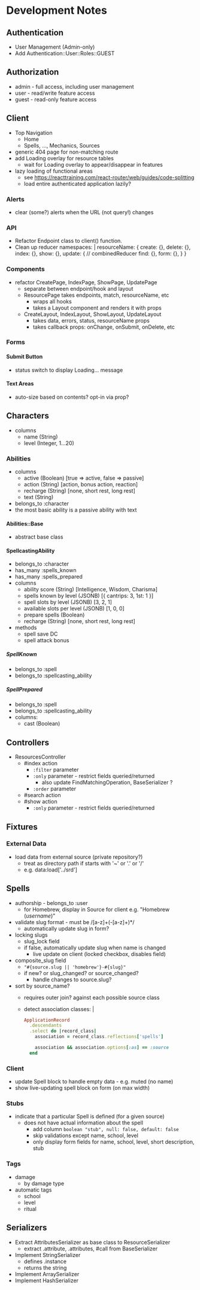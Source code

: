 # Development Notes

## Authentication

- User Management (Admin-only)
- Add Authentication::User::Roles::GUEST

## Authorization

- admin - full access, including user management
- user  - read/write feature access
- guest - read-only feature access

## Client

- Top Navigation
  - Home
  - Spells, ..., Mechanics, Sources
- generic 404 page for non-matching route
- add Loading overlay for resource tables
  - wait for Loading overlay to appear/disappear in features
- lazy loading of functional areas
  - see https://reacttraining.com/react-router/web/guides/code-splitting
  - load entire authenticated application lazily?

### Alerts

- clear (some?) alerts when the URL (not query!) changes

### API

- Refactor Endpoint class to client() function.
- Clean up reducer namespaces: |
    resourceName: {
      create: {},
      delete: {},
      index: {},
      show: {},
      update: { // combinedReducer
        find: {},
        form: {},
      }
    }

### Components

- refactor CreatePage, IndexPage, ShowPage, UpdatePage
  - separate between endpoint/hook and layout
  - ResourcePage takes endpoints, match, resourceName, etc
    - wraps all hooks
    - takes a Layout component and renders it with props
  - CreateLayout, IndexLayout, ShowLayout, UpdateLayout
    - takes data, errors, status, resourceName props
    - takes callback props: onChange, onSubmit, onDelete, etc

### Forms

#### Submit Button

- status switch to display Loading... message

#### Text Areas

- auto-size based on contents? opt-in via prop?

## Characters

- columns
  - name (String)
  - level (Integer, 1...20)

### Abilities

- columns
  - active (Boolean) [true => active, false => passive]
  - action (String) [action, bonus action, reaction]
  - recharge (String) [none, short rest, long rest]
  - text (String)
- belongs_to :character
- the most basic ability is a passive ability with text

#### Abilities::Base

- abstract base class

#### SpellcastingAbility

- belongs_to :character
- has_many :spells_known
- has_many :spells_prepared
- columns
  - ability score (String) [Intelligence, Wisdom, Charisma]
  - spells known by level (JSONB) [{ cantrips: 3, 1st: 1 }]
  - spell slots by level (JSONB) [3, 2, 1]
  - available slots per level (JSONB) [1, 0, 0]
  - prepare spells (Boolean)
  - recharge (String) [none, short rest, long rest]
- methods
  - spell save DC
  - spell attack bonus

##### SpellKnown

- belongs_to :spell
- belongs_to :spellcasting_ability

##### SpellPrepared

- belongs_to :spell
- belongs_to :spellcasting_ability
- columns:
  - cast (Boolean)

## Controllers

- ResourcesController
  - #index action
    - `:filter` parameter
    - `:only` parameter - restrict fields queried/returned
      - also update FindMatchingOperation, BaseSerializer ?
    - `:order` parameter
  - #search action
  - #show action
    - `:only` parameter - restrict fields queried/returned

## Fixtures

### External Data

- load data from external source (private repository?)
  - treat as directory path if starts with '~' or '.' or '/'
  - e.g. data:load['../srd']

## Spells

- authorship - belongs_to :user
  - for Homebrew, display in Source for client e.g. "Homebrew (_username_)"
- validate slug format - must be /[a-z]+(-[a-z]+)*/
  - automatically update slug in form?
- locking slugs
  - slug_lock field
  - if false, automatically update slug when name is changed
    - live update on client (locked checkbox, disables field)
- composite_slug field
  - `"#{source.slug || 'homebrew'}-#{slug}"`
  - if new? or slug_changed? or source_changed?
    - handle changes to source.slug?
- sort by source_name?
  - requires outer join? against each possible source class
  - detect association classes: |

    ```ruby
    ApplicationRecord
      .descendants
      .select do |record_class|
        association = record_class.reflections['spells']

        association && association.options[:as] == :source
      end
    ```

### Client

- update Spell block to handle empty data - e.g. muted (no name)
- show live-updating spell block on form (on max width)

### Stubs

- indicate that a particular Spell is defined (for a given source)
  - does not have actual information about the spell
    - add column `boolean "stub", null: false, default: false`
    - skip validations except name, school, level
    - only display form fields for name, school, level, short description, stub

### Tags

- damage
  - by damage type
- automatic tags
  - school
  - level
  - ritual

## Serializers

- Extract AttributesSerializer as base class to ResourceSerializer
  - extract .attribute, .attributes, #call from BaseSerializer
- Implement StringSerializer
  - defines .instance
  - returns the string
- Implement ArraySerializer
- Implement HashSerializer
